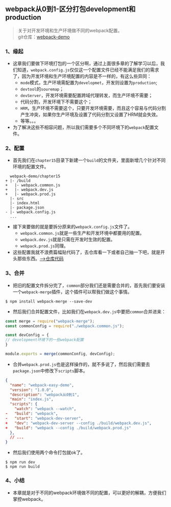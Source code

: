 ## webpack从0到1-区分打包development和production
> 关于对开发环境和生产环境做不同的webpack配置。    
> git仓库：[webpack-demo](https://github.com/Ewall1106/webpack-demo)


### 1、缘起
- 这章我们要做下环境打包的一个区分啊，通过上面很多章的了解学习以后，我们知道，`webpack.config.js`仅仅这一个配置文件已经不能满足我们的需求了，因为开发环境和生产环境配置的内容是不一样的，有这么些异同：
    - `mode`模式，生产环境需配置为`developmet`，开发则设置为`production`;
    - `devtool`的`souremap`；
    - `devServer`，开发环境需要配置跨域代理转发，而生产环境不需要；
    - 代码分割，开发环境下不需要这个；
    - `HRM`，生产环境不需要这个，只要开发环境需要，而且这个容易与代码分割产生冲突，如果你生产环境及设置了代码分割又设置了HRM就会失效。
    - 等等。。。
- 为了解决这些不相容问题，所以我们需要多个不同环境下的`webpack`配置文件。

### 2、配置
- 首先我们在`chapter15`目录下新建一个`build`的文件夹，里面新增几个针对不同环境的配置文件。
```
  webpack-demo/chapter15
+ |- /build
+   |- webpack.common.js
+   |- webpack.dev.js
+   |- webpack.prod.js
  |- src
  |- index.html
  |- package.json
- |- webpack.config.js
  ...
```

- 接下来要做的就是要拆分原来的`webpack.config.js`文件了。
    - `webpack.common.js`就是一些生产和开发环境中都要用的配置。
    - `webpack.dev.js`就是只需在开发时生效的配置。
    - `webpack.prod.js`同理。
- 这些配置我就不浪费篇幅贴代码了，去仓库看一下或者自己抽一下吧，就是开头那些东西。[-->仓库代码](https://github.com/Ewall1106/webpack-demo/tree/master/chapter15)

### 3、合并
- 把旧的配置文件拆分完了，`common`部分我们还是需要合并的，首先我们要安装一个`webpack-merge`插件，这个插件可以帮我们做这个事情。
```
$ npm install webpack-merge --save-dev
```

- 然后我们合并配置文件，比如我们在`webpack.dev.js`中要把`common`合并进来：
```javascript
const merge = require("webpack-merge");
const commonConfig = require("./webpack.common.js");

const devConfig = { 
// development环境下的一些webpack配置
}

module.exports = merge(commonConfig, devConfig);
```

- 合并`webpack.prod.js`也是这样操作的，就不多说了，然后我们需要去`package.json`中修改下`scripts`脚本。
```json
{
  "name": "webpack-easy-demo",
  "version": "1.0.0",
  "description": "webpack从0到1",
  "main": "index.js",
  "scripts": {
    "watch": "webpack --watch",
-   "build": "webpack",
-   "start": "webpack-dev-server",
+   "dev": "webpack-dev-server --config ./build/webpack.dev.js",
+   "build": "webpack --config ./build/webpack.prod.js"
  },
  // ...
}
```

- 然后我们使用两个命令打包就ok了。
```
$ npm run dev
$ npm run build
```

### 4、小结
- 本章就是对于不同的webpack环境做不同的配置，可以更好的解耦，方便我们掌控webpack。